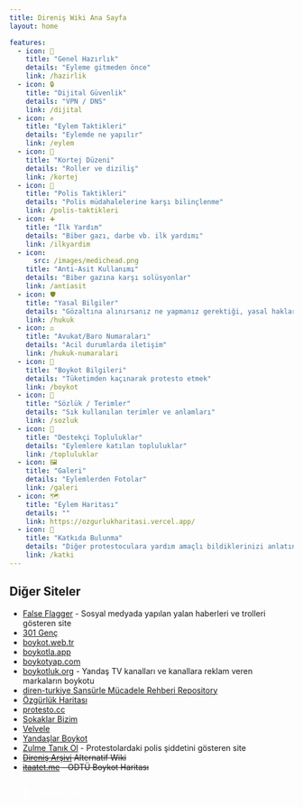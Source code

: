 ```yaml
---
title: Direniş Wiki Ana Sayfa
layout: home

features:
  - icon: 🧰
    title: "Genel Hazırlık"
    details: "Eyleme gitmeden önce"
    link: /hazirlik
  - icon: 🔒
    title: "Dijital Güvenlik"
    details: "VPN / DNS"
    link: /dijital
  - icon: ✊
    title: "Eylem Taktikleri"
    details: "Eylemde ne yapılır"
    link: /eylem
  - icon: 🚧
    title: "Kortej Düzeni"
    details: "Roller ve diziliş"
    link: /kortej
  - icon: 👮
    title: "Polis Taktikleri"
    details: "Polis müdahalelerine karşı bilinçlenme"
    link: /polis-taktikleri
  - icon: ➕
    title: "İlk Yardım"
    details: "Biber gazı, darbe vb. ilk yardımı"
    link: /ilkyardim
  - icon:
      src: /images/medichead.png
    title: "Anti-Asit Kullanımı"
    details: "Biber gazına karşı solüsyonlar"
    link: /antiasit
  - icon: 🛡️
    title: "Yasal Bilgiler"
    details: "Gözaltına alınırsanız ne yapmanız gerektiği, yasal haklarınız"
    link: /hukuk
  - icon: ⚖️
    title: "Avukat/Baro Numaraları"
    details: "Acil durumlarda iletişim"
    link: /hukuk-numaralari
  - icon: 🚫
    title: "Boykot Bilgileri"
    details: "Tüketimden kaçınarak protesto etmek"
    link: /boykot
  - icon: 📖
    title: "Sözlük / Terimler"
    details: "Sık kullanılan terimler ve anlamları"
    link: /sozluk
  - icon: 👥
    title: "Destekçi Topluluklar"
    details: "Eylemlere katılan topluluklar"
    link: /topluluklar
  - icon: 🖼️
    title: "Galeri"
    details: "Eylemlerden Fotolar"
    link: /galeri
  - icon: 🗺️
    title: "Eylem Haritası"
    details: ""
    link: https://ozgurlukharitasi.vercel.app/
  - icon: 🫶
    title: "Katkıda Bulunma"
    details: "Diğer protestoculara yardım amaçlı bildiklerinizi anlatın!"
    link: /katki
---
```


## Diğer Siteler

- [False Flagger](https://falseflagger.com/) - Sosyal medyada yapılan yalan haberleri ve trolleri gösteren site
- [301 Genç](https://www.301genc.com/)
- [boykot.web.tr](https://boykot.web.tr/)
- [boykotla.app](https://boykotlar.app/)
- [boykotyap.com](https://boykotyap.com/)
- [boykotluk.org](https://boykotluk.org) - Yandaş TV kanalları ve kanallara reklam veren markaların boykotu
- [diren-turkiye Sansürle Mücadele Rehberi Repository](https://github.com/diren-turkiye/diren-turkiye)
- [Özgürlük Haritası](https://ozgurharita.app/)
- [protesto.cc](https://protesto.cc/)
- [Sokaklar Bizim](https://sokaklarbizim.com/)
- [Velvele](https://velvele.net/)
- [Yandaşlar Boykot](https://yandaslarboykot.com/)
- [Zulme Tanık Ol](https://zulmetanikol.me/) - Protestolardaki polis şiddetini gösteren site
- ~~[Direniş Arşivi](https://direnisarsivi.com.tr) Alternatif Wiki~~
- ~~[itaatet.me](https://itaatet.me/) - ODTÜ Boykot Haritası~~

<a href="/iletisim" class="contact-link">
  <span class="contact-icon">📧</span>
  <span class="contact-text">İletişime Geç</span>
</a>

<style>
.contact-button {
  text-align: center;
  margin-top: 2rem;
  padding: 1rem;
}

.contact-link {
  display: inline-flex;
  align-items: center;
  gap: 0.5rem;
  padding: 0.75rem 1.5rem;
  background-color: var(--vp-c-brand);
  color: white;
  border-radius: 8px;
  text-decoration: none;
  font-weight: 500;
  transition: all 0.2s ease;
}

.contact-link:hover {
  transform: translateY(-2px);
  box-shadow: 0 4px 12px rgba(0, 0, 0, 0.1);
}

.contact-icon {
  font-size: 1.2rem;
}
</style>
